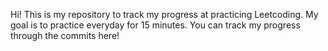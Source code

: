 Hi! This is my repository to track my progress at practicing Leetcoding. My goal is to practice everyday for 15 minutes. You can track my progress through the commits here! 
 
